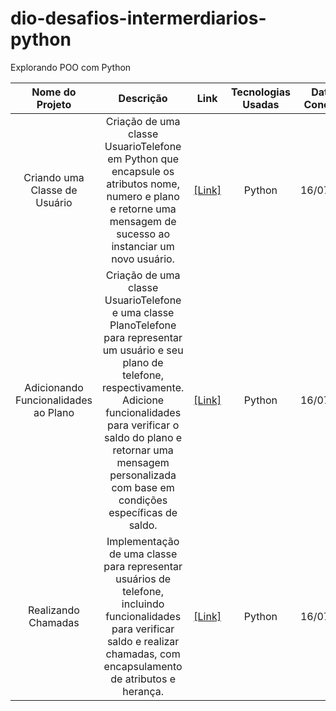 # dio-desafios-intermerdiarios-python
Explorando POO com Python

| Nome do Projeto | Descrição | Link | Tecnologias Usadas | Data de Conclusão | Status do Projeto |
| :---------------: | :---------: | :----: | :------------------: | :-----------------: | :-----------------: |
| Criando uma Classe de Usuário | Criação de uma classe UsuarioTelefone em Python que encapsule os atributos nome, numero e plano e retorne uma mensagem de sucesso ao instanciar um novo usuário. | [[Link]](https://github.com/lucenfort/usuario-telefone-sistema.git) | Python |16/07/2024 | Concluído |
| Adicionando Funcionalidades ao Plano | Criação de uma classe UsuarioTelefone e uma classe PlanoTelefone para representar um usuário e seu plano de telefone, respectivamente. Adicione funcionalidades para verificar o saldo do plano e retornar uma mensagem personalizada com base em condições específicas de saldo. | [[Link]](https://github.com/lucenfort/usuario-telefone-verificacao-saldo.git) | Python |16/07/2024 | Concluído |
| Realizando Chamadas | Implementação de uma classe para representar usuários de telefone, incluindo funcionalidades para verificar saldo e realizar chamadas, com encapsulamento de atributos e herança. | [[Link]](https://github.com/lucenfort/usuario-telefone-chamadas.git) | Python |16/07/2024 | Concluído |
